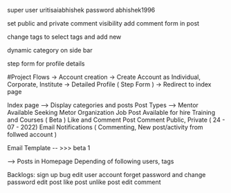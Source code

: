 super user uritisaiabhishek
password abhishek1996

set public and private comment visibility
add comment form in post 

change tags to select tags and add new

dynamic category on side bar

step form for profile details

#Project Flows
    -> Account creation 
    -> Create Account as Individual, Corporate, Institute 
    -> Detailed Profile ( Step Form ) 
    -> Redirect to index page

Index page -->
    Display categories and posts
        Post Types -->
            Mentor Available
            Seeking Metor
            Organization Job Post
            Available for hire
            Training and Courses ( Beta )
    Like and Comment Post
        Comment Public, Private ( 24 - 07 - 2022)
    Email Notifications ( Commenting, New post/activity from follwed account )

Email Template -- >>> beta 1

-->  Posts in Homepage Depending of following users, tags

Backlogs: 
    sign up bug
    edit user account
    forget password and change password
    edit post
    like post
    unlike post
    edit comment 